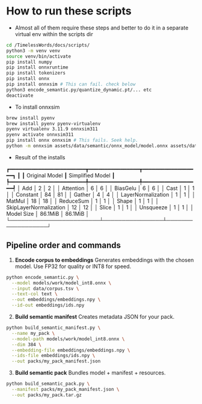 # How to run these scripts
* Almost all of them require these steps and better to do it in a separate virtual env within the scripts dir
```bash
cd /TimelessWords/docs/scripts/
python3 -m venv venv
source venv/bin/activate
pip install numpy
pip install onnxruntime
pip install tokenizers
pip install onnx
pip install onnxsim # This can fail. check below
python3 encode_semantic.py/quantize_dynamic.pt/... etc
deactivate
```

* To install onnxsim
```bash
brew install pyenv
brew install pyenv pyenv-virtualenv
pyenv virtualenv 3.11.9 onnxsim311
pyenv activate onnxsim311
pip install onnx onnxsim # This fails. Seek help.
python -m onnxsim assets/data/semantic/onnx_model/model.onnx assets/data/semantic/onnx_model/model_simplified.onnx
```

* Result of the installs

┏━━━━━━━━━━━━━━━━━━━━━━━━┳━━━━━━━━━━━━━━━━┳━━━━━━━━━━━━━━━━━━┓
┃                        ┃ Original Model ┃ Simplified Model ┃
┡━━━━━━━━━━━━━━━━━━━━━━━━╇━━━━━━━━━━━━━━━━╇━━━━━━━━━━━━━━━━━━┩
│ Add                    │ 2              │ 2                │
│ Attention              │ 6              │ 6                │
│ BiasGelu               │ 6              │ 6                │
│ Cast                   │ 1              │ 1                │
│ Constant               │ 84             │ 81               │
│ Gather                 │ 4              │ 4                │
│ LayerNormalization     │ 1              │ 1                │
│ MatMul                 │ 18             │ 18               │
│ ReduceSum              │ 1              │ 1                │
│ Shape                  │ 1              │ 1                │
│ SkipLayerNormalization │ 12             │ 12               │
│ Slice                  │ 1              │ 1                │
│ Unsqueeze              │ 1              │ 1                │
│ Model Size             │ 86.1MiB        │ 86.1MiB          │
└────────────────────────┴────────────────┴──────────────────┘

## Pipeline order and commands

1. **Encode corpus to embeddings**
   Generates embeddings with the chosen model. Use FP32 for quality or INT8 for speed.

```bash
python encode_semantic.py \
  --model models/work/model_int8.onnx \
  --input data/corpus.tsv \
  --text-col text \
  --out embeddings/embeddings.npy \
  --id-out embeddings/ids.npy
```

2. **Build semantic manifest**
    Creates metadata JSON for your pack.

```bash
python build_semantic_manifest.py \
  --name my_pack \
  --model-path models/work/model_int8.onnx \
  --dim 384 \
  --embedding-file embeddings/embeddings.npy \
  --ids-file embeddings/ids.npy \
  --out packs/my_pack_manifest.json
```

3. **Build semantic pack**
    Bundles model + manifest + resources.

```bash
python build_semantic_pack.py \
  --manifest packs/my_pack_manifest.json \
  --out packs/my_pack.tar.gz
```
